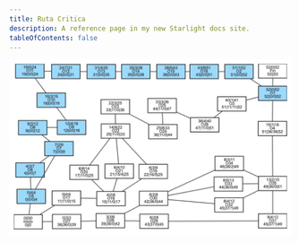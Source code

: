```yaml
---
title: Ruta Critica
description: A reference page in my new Starlight docs site.
tableOfContents: false
---
```


![arbol de objetivos](../../../assets/PERT-CPM.webp)
